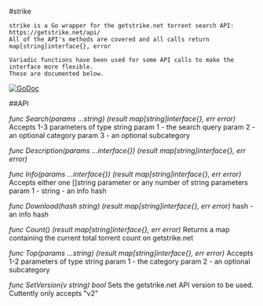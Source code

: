 #strike

    strike is a Go wrapper for the getstrike.net torrent search API: https://getstrike.net/api/ 
    All of the API's methods are covered and all calls return map[string]interface{}, error

    Variadic functions have been used for some API calls to make the interface more flexible. 
    These are documented below.

[![GoDoc](https://godoc.org/github.com/Pappa/strike?status.svg)](https://godoc.org/github.com/Pappa/strike)

##API

_func Search(params ...string) (result map[string]interface{}, err error)_
	Accepts 1-3 parameters of type string
	param 1 - the search query 
	param 2 - an optional category
	param 3 - an optional subcategory

_func Description(params ...interface{}) (result map[string]interface{}, err error)_

_func Info(params ...interface{}) (result map[string]interface{}, err error)_
	Accepts either one []string parameter or any number of string parameters
	param 1 - string - an info hash 

_func Download(hash string) (result map[string]interface{}, err error)_
	hash - an info hash

_func Count() (result map[string]interface{}, err error)_
	Returns a map containing the current total torrent count on getstrike.net

_func Top(params ...string) (result map[string]interface{}, err error)_
	Accepts 1-2 parameters of type string 
	param 1 - the category 
	param 2 - an optional subcategory

_func SetVersion(v string) bool_
	Sets the getstrike.net API version to be used. Cuttently only accepts "v2"


